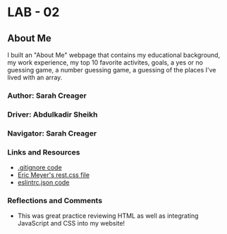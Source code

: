 # LAB - 02 

## About Me

I built an "About Me" webpage that contains my educational background, my work experience, my top 10 favorite activites, goals, a yes or no guessing game, a number guessing game, a guessing of the places I've lived with an array. 

### Author: Sarah Creager

### Driver: Abdulkadir Sheikh
### Navigator: Sarah Creager

### Links and Resources
* [.gitignore code](https://www.gitignore.io/api/node,linux,macos,windows,visualstudiocode)
* [Eric Meyer's rest.css file](https://meyerweb.com/eric/tools/css/reset/)
* [eslintrc.json code](https://github.com/codefellows/seattle-code-201d77/blob/main/configs/eslintrc.json)

### Reflections and Comments
* This was great practice reviewing HTML as well as integrating JavaScript and CSS into my website!